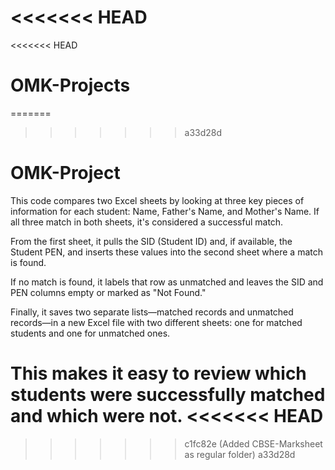 <<<<<<< HEAD
=======
<<<<<<< HEAD
# OMK-Projects
=======
>>>>>>> a33d28d
# OMK-Project

This code compares two Excel sheets by looking at three key pieces of information for each student: Name, Father's Name, and Mother's Name. If all three match in both sheets, it's considered a successful match.

From the first sheet, it pulls the SID (Student ID) and, if available, the Student PEN, and inserts these values into the second sheet where a match is found.

If no match is found, it labels that row as unmatched and leaves the SID and PEN columns empty or marked as "Not Found."

Finally, it saves two separate lists—matched records and unmatched records—in a new Excel file with two different sheets: one for matched students and one for unmatched ones.

This makes it easy to review which students were successfully matched and which were not.
<<<<<<< HEAD
=======
>>>>>>> c1fc82e (Added CBSE-Marksheet as regular folder)
>>>>>>> a33d28d
